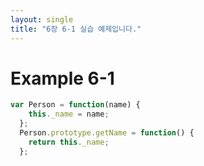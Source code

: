 ```yaml
---
layout: single
title: "6장 6-1 실습 예제입니다."
---
```

#  Example 6-1
```js
var Person = function(name) {
    this._name = name;
  };
  Person.prototype.getName = function() {
    return this._name;
  };
```
